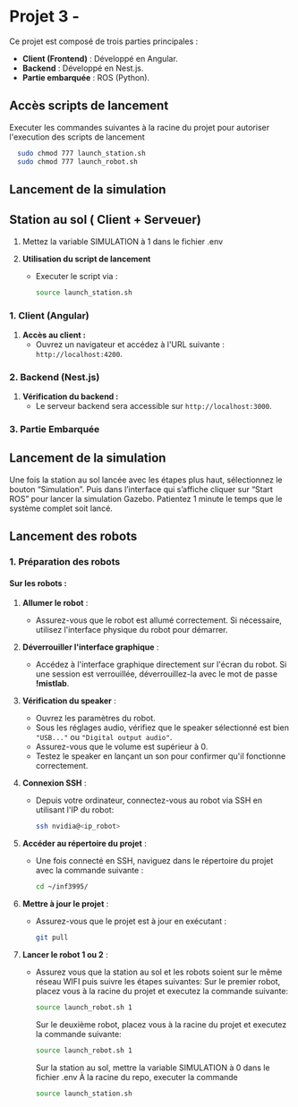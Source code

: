 # Projet 3 -

Ce projet est composé de trois parties principales :

- **Client (Frontend)** : Développé en Angular.
- **Backend** : Développé en Nest.js.
- **Partie embarquée** : ROS (Python).

## Accès scripts de lancement

Executer les commandes suivantes à la racine du projet pour autoriser l'execution des scripts de lancement

   ```bash
     sudo chmod 777 launch_station.sh
     sudo chmod 777 launch_robot.sh
   ```

## Lancement de la simulation

## Station au sol ( Client + Serveuer)

1. Mettez la variable SIMULATION à 1 dans le fichier .env

2. **Utilisation du script de lancement**
   - Executer le script via : 
     ```bash
     source launch_station.sh
     ```

### 1. Client (Angular)

1. **Accès au client :**
   - Ouvrez un navigateur et accédez à l'URL suivante : `http://localhost:4200`.

### 2. Backend (Nest.js)

1. **Vérification du backend :**
   - Le serveur backend sera accessible sur `http://localhost:3000`.

### 3. Partie Embarquée

## Lancement de la simulation

  Une fois la station au sol lancée avec les étapes plus haut, sélectionnez le bouton “Simulation”.
  Puis dans l’interface qui s’affiche cliquer sur “Start ROS” pour lancer la simulation Gazebo.
  Patientez 1 minute le temps que le système complet soit lancé.

## Lancement des robots

### 1. Préparation des robots

#### Sur les robots :

1.  **Allumer le robot** :
    - Assurez-vous que le robot est allumé correctement. Si nécessaire, utilisez l'interface physique du robot pour démarrer.
2.  **Déverrouiller l'interface graphique** :

    - Accédez à l'interface graphique directement sur l'écran du robot. Si une session est verrouillée, déverrouillez-la avec le mot de passe **!mistlab**.

3.  **Vérification du speaker** :

    - Ouvrez les paramètres du robot.
    - Sous les réglages audio, vérifiez que le speaker sélectionné est bien `"USB..."` ou `"Digital output audio"`.
    - Assurez-vous que le volume est supérieur à 0.
    - Testez le speaker en lançant un son pour confirmer qu'il fonctionne correctement.

4.  **Connexion SSH** :

    - Depuis votre ordinateur, connectez-vous au robot via SSH en utilisant l'IP du robot:
      ```bash
      ssh nvidia@<ip_robot>
      ```

5.  **Accéder au répertoire du projet** :

    - Une fois connecté en SSH, naviguez dans le répertoire du projet avec la commande suivante :
      ```bash
      cd ~/inf3995/
      ```

6.  **Mettre à jour le projet** :

    - Assurez-vous que le projet est à jour en exécutant :
      ```bash
      git pull
      ```

7.  **Lancer le robot 1 ou 2** :

    - Assurez vous que la station au sol et les robots soient sur le même réseau WIFI puis suivre les étapes suivantes:
      Sur le premier robot, placez vous à la racine du projet et executez la commande suivante:
      ```bash
      source launch_robot.sh 1
      ```
      Sur le deuxième robot, placez vous à la racine du projet et executez la commande suivante:
      ```bash
      source launch_robot.sh 1
      ```
      Sur la station au sol, mettre la variable SIMULATION à 0 dans le fichier .env
      À la racine du repo, executer la commande
      ```bash
      source launch_station.sh
      ```